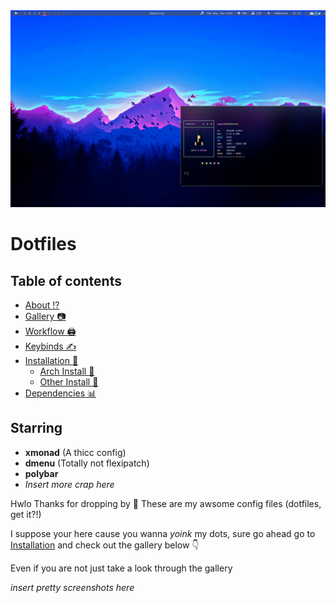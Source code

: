 <img src='/screenshots/Screenshot.png'>

# Dotfiles

##  Table of contents
- [About ⁉️](#about)
- [Gallery 📷](#gal)
- [Workflow 🖨️](#workflow)
- [Keybinds ✍️](#keybinds)
- [Installation 🤵‍](#inst)
  - [Arch Install 🌇](#arch)
  - [Other Install 🚂](#other)
- [Dependencies 📊](#deps)


<a id="about"></a>
## Starring 
- **xmonad** (A thicc config) 
- **dmenu**  (Totally not flexipatch)
- **polybar** 
- *Insert more crap here*

Hwlo Thanks for dropping by :wave: 
These are my awsome config files (dotfiles, get it?!) 

I suppose your here cause you wanna *yoink* my dots, sure go ahead go to [Installation](#inst) and check out the gallery below  👇 

Even if you are not just take a look through the gallery

<a id="gal"></a>

*insert pretty screenshots here*
